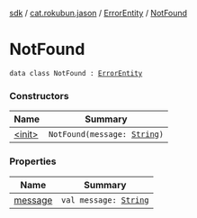 [sdk](../../../index.md) / [cat.rokubun.jason](../../index.md) / [ErrorEntity](../index.md) / [NotFound](./index.md)

# NotFound

`data class NotFound : `[`ErrorEntity`](../index.md)

### Constructors

| Name | Summary |
|---|---|
| [&lt;init&gt;](-init-.md) | `NotFound(message: `[`String`](https://kotlinlang.org/api/latest/jvm/stdlib/kotlin/-string/index.html)`)` |

### Properties

| Name | Summary |
|---|---|
| [message](message.md) | `val message: `[`String`](https://kotlinlang.org/api/latest/jvm/stdlib/kotlin/-string/index.html) |
